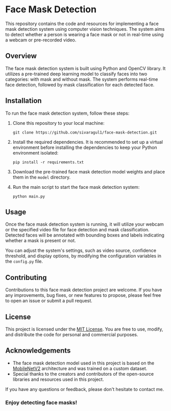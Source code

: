 # Face Mask Detection

This repository contains the code and resources for implementing a face mask detection system using computer vision techniques. The system aims to detect whether a person is wearing a face mask or not in real-time using a webcam or pre-recorded video.

## Overview

The face mask detection system is built using Python and OpenCV library. It utilizes a pre-trained deep learning model to classify faces into two categories: with mask and without mask. The system performs real-time face detection, followed by mask classification for each detected face.

## Installation

To run the face mask detection system, follow these steps:

1. Clone this repository to your local machine:
   ```
   git clone https://github.com/sivaragul1/face-mask-detection.git
   ```

2. Install the required dependencies. It is recommended to set up a virtual environment before installing the dependencies to keep your Python environment isolated:
   ```
   pip install -r requirements.txt
   ```

3. Download the pre-trained face mask detection model weights and place them in the `model` directory.

4. Run the main script to start the face mask detection system:
   ```
   python main.py
   ```

## Usage

Once the face mask detection system is running, it will utilize your webcam or the specified video file for face detection and mask classification. Detected faces will be annotated with bounding boxes and labels indicating whether a mask is present or not.

You can adjust the system's settings, such as video source, confidence threshold, and display options, by modifying the configuration variables in the `config.py` file.

## Contributing

Contributions to this face mask detection project are welcome. If you have any improvements, bug fixes, or new features to propose, please feel free to open an issue or submit a pull request.

## License

This project is licensed under the [MIT License](LICENSE). You are free to use, modify, and distribute the code for personal and commercial purposes.

## Acknowledgements

- The face mask detection model used in this project is based on the [MobileNetV2](https://arxiv.org/abs/1801.04381) architecture and was trained on a custom dataset.
- Special thanks to the creators and contributors of the open-source libraries and resources used in this project.

If you have any questions or feedback, please don't hesitate to contact me.

### Enjoy detecting face masks!
